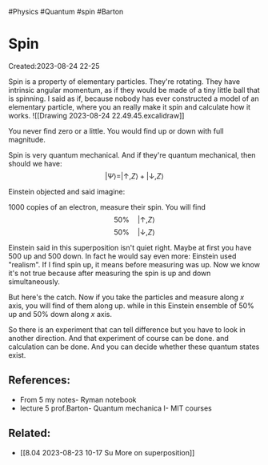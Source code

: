 #Physics #Quantum #spin #Barton 
# Spin
Created:2023-08-24 22-25


Spin is a property of elementary particles. They're rotating.
They have intrinsic angular momentum, as if they would be made of a tiny little ball that is spinning.
I said as if, because nobody has ever constructed a model of an elementary particle, where you an really make it spin and calculate how it works.
![[Drawing 2023-08-24 22.49.45.excalidraw]]

You never find zero or a little. You would find up or down with full magnitude.

Spin is very quantum mechanical. And if they're quantum mechanical, then should we have:
$$|\Psi\rangle = |\uparrow,Z \rangle + |\downarrow,Z \rangle$$

Einstein objected and said imagine:

1000 copies of an electron, measure their spin. You will find 
$$50\% \quad |\uparrow,Z\rangle$$
$$50\% \quad |\downarrow,Z\rangle$$

Einstein said in this superposition isn't quiet right. Maybe at first you have 500 up and 500 down.
In fact he would say even more: Einstein used "realism".
If I find spin up, it means before measuring was up. Now we know it's not true because after measuring the spin is up and down simultaneously.

But here's the catch. Now if you take the particles and measure along $x$ axis, you will find of them along up. while in this Einstein ensemble of $50\%$ up and $50\%$ down along $x$ axis.


So there is an experiment that can tell difference but you have to look in another direction. And that experiment of course can be done. and calculation can be done. And you can decide whether these quantum states exist.





## References:

- From 5 my notes- Ryman notebook
- lecture 5 prof.Barton- Quantum mechanica I- MIT courses
## Related:

- [[8.04 2023-08-23 10-17 Su More on superposition]]


